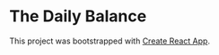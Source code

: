 # The Daily Balance

This project was bootstrapped with [Create React App](https://github.com/facebookincubator/create-react-app).

